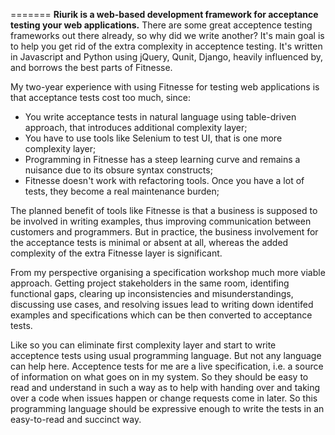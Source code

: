 =======
**Riurik is a web-based development framework for acceptance testing your web applications.** There are some great acceptence testing frameworks out there already, so why did we write another? It's main goal is to help you get rid of the extra complexity in acceptence testing. It's written in Javascript and Python using jQuery, Qunit, Django, heavily influenced by, and borrows the best parts of Fitnesse.

My two-year experience with using Fitnesse for testing web applications is that acceptance tests cost too much, since:

- You write acceptance tests in natural language using table-driven approach, that introduces additional complexity layer;
- You have to use tools like Selenium to test UI, that is one more complexity layer;
- Programming in Fitnesse has a steep learning curve and remains a nuisance due to its obsure syntax constructs;
- Fitnesse doesn't work with refactoring tools. Once you have a lot of tests, they become a real maintenance burden;

The planned benefit of tools like Fitnesse is that a business is supposed to be involved in writing examples, thus improving communication between customers and programmers. But in practice,  the business involvement for the acceptance tests is minimal or absent at all, whereas the added complexity of the extra Fitnesse layer is significant.

From my perspective organising a specification workshop much more viable approach. Getting project stakeholders in the same room, identifing functional gaps, clearing up inconsistencies and misunderstandings, discussing use cases, and resolving issues lead to writing down identifed examples and specifications which can be then converted to acceptance tests.

Like so you can eliminate first complexity layer and start to write acceptence tests using usual programming language. But not any language can help here. Acceptence tests for me are a live specification, i.e. a source of information on what goes on in my system. So they should be easy to read and understand in such a way as to help with handing over and taking over a code when issues happen or change requests come in later.
So this programming language should be expressive enough to write the tests in an easy-to-read and succinct way.
